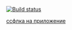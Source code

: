 [![Build status](https://ci.appveyor.com/api/projects/status/vdqlh587653g7mfu?svg=true)](https://ci.appveyor.com/project/Yushkevich-A-A/download-manager)

[ссфлка на приложение](https://yushkevich-a-a.github.io/download_manager/)